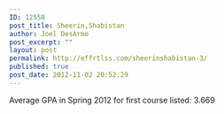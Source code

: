 ```yaml
---
ID: 12558
post_title: Sheerin,Shabistan
author: Joel DesArmo
post_excerpt: ""
layout: post
permalink: http://effrtlss.com/sheerinshabistan-3/
published: true
post_date: 2012-11-02 20:52:29
---
```

<p>Average GPA in Spring 2012 for first course listed: 3.669</p>